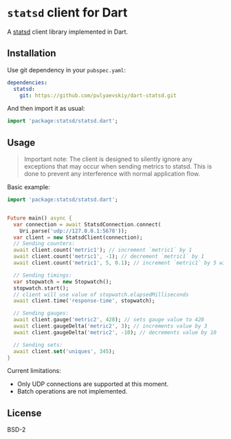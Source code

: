 # `statsd` client for Dart

A [statsd](https://github.com/etsy/statsd) client library implemented in Dart.

## Installation

Use git dependency in your `pubspec.yaml`:

```yaml
dependencies:
  statsd:
    git: https://github.com/pulyaevskiy/dart-statsd.git
```

And then import it as usual:

```dart
import 'package:statsd/statsd.dart';
```

## Usage

> Important note: The client is designed to silently ignore any exceptions
> that may occur when sending metrics to statsd. This is done to prevent any
> interference with normal application flow.

Basic example:

```dart
import 'package:statsd/statsd.dart';


Future main() async {
  var connection = await StatsdConnection.connect(
    Uri.parse('udp://127.0.0.1:5678'));
  var client = new StatsdClient(connection);
  // Sending counters:
  await client.count('metric1'); // increment `metric1` by 1
  await client.count('metric1', -1); // decrement `metric1` by 1
  await client.count('metric1', 5, 0.1); // increment `metric1` by 5 with 0.1 sample rate

  // Sending timings:
  var stopwatch = new Stopwatch();
  stopwatch.start();
  // client will use value of stopwatch.elapsedMilliseconds
  await client.time('response-time', stopwatch);

  // Sending gauges:
  await client.gauge('metric2', 428); // sets gauge value to 428
  await client.gaugeDelta('metric2', 3); // increments value by 3
  await client.gaugeDelta('metric2', -10); // decrements value by 10

  // Sending sets:
  await client.set('uniques', 345);
}
```

Current limitations:

* Only UDP connections are supported at this moment.
* Batch operations are not implemented.

## License

BSD-2
